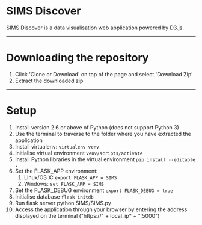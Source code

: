 # SIMS Discover

SIMS Discover is a data visualisation web application powered by D3.js. 

---
# Downloading the repository
 1. Click 'Clone or Download' on top of the page and select 'Download Zip'
 2. Extract the downloaded zip
---
# Setup
1. Install version 2.6 or above of Python (does not support Python 3)
2. Use the terminal to traverse to the folder where you have extracted the application
3. Install virtualenv: `virtualenv venv`
4. Initialise virtual environment `venv/scripts/activate`
5. Install Python libraries in the virtual environment `pip install --editable .`
6. Set the FLASK_APP environment:
    1. Linux/OS X: `export FLASK_APP = SIMS`
    2. Windows: `set FLASK_APP = SIMS`
7.  Set the FLASK_DEBUG environment `export FLASK_DEBUG = true`
8.  Initialise database `flask initdb`
9.  Run flask server python SIMS/SIMS.py
10. Access the application through your browser by entering the address displayed on the terminal 
("https://" + local_ip* + ":5000")
